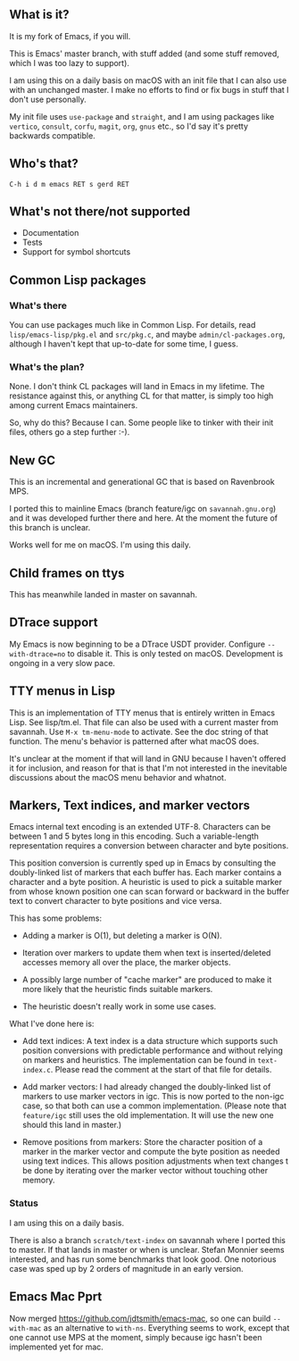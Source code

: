 ## What is it?

It is my fork of Emacs, if you will.

This is Emacs' master branch, with stuff added (and some stuff removed,
which I was too lazy to support).

I am using this on a daily basis on macOS with an init file that I can
also use with an unchanged master. I make no efforts to find or fix
bugs in stuff that I don't use personally.

My init file uses `use-package` and `straight`, and I am using
packages like `vertico`, `consult`, `corfu`, `magit`, `org`, `gnus`
etc., so I'd say it's pretty backwards compatible.

## Who's that?

`C-h i d m emacs RET s gerd RET`

## What's not there/not supported

* Documentation
* Tests
* Support for symbol shortcuts

## Common Lisp packages

### What's there

You can use packages much like in Common Lisp. For details, read
`lisp/emacs-lisp/pkg.el` and `src/pkg.c`, and maybe
`admin/cl-packages.org`, although I haven't kept that up-to-date for
some time, I guess.

### What's the plan?

None. I don't think CL packages will land in Emacs in my lifetime.
The resistance against this, or anything CL for that matter, is simply
too high among current Emacs maintainers.

So, why do this? Because I can. Some people like to tinker with their
init files, others go a step further :-).

## New GC

This is an incremental and generational GC that is based on Ravenbrook
MPS.

I ported this to mainline Emacs (branch feature/igc on
`savannah.gnu.org`) and it was developed further there and here.  At the
moment the future of this branch is unclear.

Works well for me on macOS. I'm using this daily.

## Child frames on ttys

This has meanwhile landed in master on savannah.

## DTrace support

My Emacs is now beginning to be a DTrace USDT provider. Configure
`--with-dtrace=no` to disable it. This is only tested on
macOS. Development is ongoing in a very slow pace.

## TTY menus in Lisp

This is an implementation of TTY menus that is entirely written in Emacs
Lisp. See lisp/tm.el. That file can also be used with a current master
from savannah. Use `M-x tm-menu-mode` to activate. See the doc string of
that function. The menu's behavior is patterned after what macOS does.

It's unclear at the moment if that will land in GNU because I haven't
offered it for inclusion, and reason for that is that I'm not interested
in the inevitable discussions about the macOS menu behavior and whatnot.

## Markers, Text indices, and marker vectors

Emacs internal text encoding is an extended UTF-8. Characters can be
between 1 and 5 bytes long in this encoding. Such a variable-length
representation requires a conversion between character and byte
positions.

This position conversion is currently sped up in Emacs by consulting the
doubly-linked list of markers that each buffer has. Each marker contains
a character and a byte position. A heuristic is used to pick a suitable
marker from whose known position one can scan forward or backward in the
buffer text to convert character to byte positions and vice versa.

This has some problems:

- Adding a marker is O(1), but deleting a marker is O(N).

- Iteration over markers to update them when text is inserted/deleted
  accesses memory all over the place, the marker objects.

- A possibly large number of "cache marker" are produced to make it more
  likely that the heuristic finds suitable markers.

- The heuristic doesn't really work in some use cases.

What I've done here is:

- Add text indices: A text index is a data structure which supports such
position conversions with predictable performance and without relying on
markers and heuristics. The implementation can be found in
`text-index.c`. Please read the comment at the start of that file for
details.

- Add marker vectors: I had already changed the doubly-linked list of
markers to use marker vectors in igc. This is now ported to the non-igc
case, so that both can use a common implementation. (Please note that
`feature/igc` still uses the old implementation. It will use the new one
should this land in master.)

- Remove positions from markers: Store the character position of a marker
in the marker vector and compute the byte position as needed using text
indices. This allows position adjustments when text changes t be done by
iterating over the marker vector without touching other memory.

### Status

I am using this on a daily basis.

There is also a branch `scratch/text-index` on savannah where I ported
this to master.  If that lands in master or when is unclear.  Stefan
Monnier seems interested, and has run some benchmarks that look
good. One notorious case was sped up by 2 orders of magnitude in an
early version.

## Emacs Mac Pprt

Now merged https://github.com/jdtsmith/emacs-mac, so one can build
`--with-mac` as an alternative to `with-ns`. Everything seems to work,
except that one cannot use MPS at the moment, simply because igc hasn't
been implemented yet for mac.
